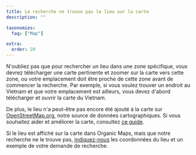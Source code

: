 ```yaml
---
title: La recherche ne trouve pas le lieu sur la carte
description: ""

taxonomies:
  faq: ["Map"]

extra:
  order: 20
---
```


N'oubliez pas que pour rechercher un lieu dans une zone spécifique, vous devrez télécharger une carte pertinente et zoomer sur la carte vers cette zone, ou votre emplacement doit être proche de cette zone avant de commencer la recherche. Par exemple, si vous voulez trouver un endroit au Vietnam et que votre emplacement est ailleurs, vous devez d'abord télécharger et ouvrir la carte du Vietnam.

De plus, le lieu n'a peut-être pas encore été ajouté à la carte sur [OpenStreetMap.org](https://www.openstreetmap.org/), notre source de données cartographiques. Si vous souhaitez aider et améliorer la carte, consultez [ce guide](https://wiki.openstreetmap.org/wiki/FR:Contribuer_aux_donn%C3%A9es_cartographiques).

Si le lieu est affiché sur la carte dans Organic Maps, mais que notre recherche ne le trouve pas, [indiquez-nous](mailto:support@organicmaps.app) les coordonnées du lieu et un exemple de votre demande de recherche.

